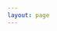 ```yaml
---
layout: page
---
```

<script setup>
import {
  VPTeamPage,
  VPTeamPageTitle,
  VPTeamMembers,
  VPTeamPageSection
} from 'vitepress/theme'

const coreMembers = [
  {
    avatar: 'https://www.github.com/jindom.png',
    name: 'Jindom',
    title: '',
    desc: '包子师傅',
    sponsor: 'https://blog.jindom.cc/',
    actionText: 'Blog',
    links: [
      { icon: 'github', link: 'https://github.com/Jindom' }
    ]
  },
  {
    avatar: 'https://github.com/1ybs3c.png',
    name: 'edc',
    title: '',
    desc: '某不愿透露姓名的潮男,',
    sponsor: 'https://1ybs3c.github.io/',
    actionText: 'Blog',
    links: [
      { icon: 'github', link: 'https://github.com/1ybs3c' }
    ]
  },
  {
    avatar: 'https://oss.mattshi.com/img/avatar.webp',
    name: 'Matt Shi',
    title: '',
    desc: '没有天生的高手,也没有永远的菜鸡',
    sponsor: 'https://mattshi.com/',
    actionText: 'Blog',
    links: [
      { icon: 'github', link: 'https://github.com/SneakyTurt1e' }
    ]
  }
]
const net = [
  {
    avatar: 'https://github.com/zjicmDarkWing.png',
    name: 'darkwingnya',
    title: 'HTB Guru / OSCE3 / OSCP / CRTO',
    desc: '暗羽',
    sponsor: 'https://darkwing.moe/',
    actionText: 'Blog',
    links: [
      { icon: 'github', link: 'https://github.com/SneakyTurt1e' },
      { icon: 'x', link: 'https://twitter.com/darkwing_nya'}
    ]
  }
]
</script>

<VPTeamPage>
  <VPTeamPageTitle>
    <template #title>Core Friends</template>
    <template #lead>Say hello to my awesome friends.</template>
  </VPTeamPageTitle>
  <VPTeamMembers size="medium" :members="coreMembers" />
  <VPTeamPageSection>
    <template #title>Cyber Friend</template>
    <template #lead></template>
    <template #members>
      <VPTeamMembers size="small" :members="net" />
    </template>
  </VPTeamPageSection>
</VPTeamPage>